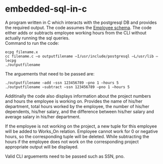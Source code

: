 # embedded-sql-in-c

A program written in C which interacts with the postgresql DB and provides the required output. 
The code assumes the [Employee schema](https://images.app.goo.gl/QMkDT5EQ7mYVBRvP). The code either adds or subtracts employee working hours from the CLI without actually running the sql queries.  
Command to run the code:

```
ecpg filename.x
cc filename.c –o outputfilename –I/usr/include/postgresql –L/usr/lib –lecpg
./outputfilename
```
The arguements that need to be passed are:
```
./outputfilename –add –ssn 123456789 –pno 1 –hours 5
./outputfilename –subtract –ssn 123456789 –pno 1 –hours 5
```
Additinally the code also displays information about the project numbers and hours the employee is working on. Provides the name of his/her department, total hours worked by the employee, the number of his/her dependents, his/her salary, and the difference between his/her salary and average salary in his/her department.

If the employee is not working on the project, a new tuple for this employee will be added to Works_On relation. Employee cannot work for 0 or negative hours, so the corresponding tuple will be deleted. While subtracting the hours if the employee does not work on the corresponding project appropriate output will be displayed. 

Valid CLI arguements need to be passed such as SSN, pno.
